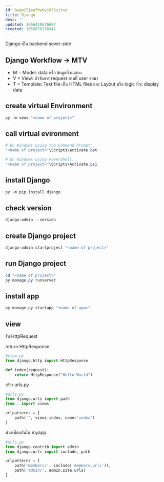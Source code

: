 ```yaml
---
id: bwga25jea7hw0yj0l3s1tuz
title: Django
desc: ''
updated: 1656410676687
created: 1655656138342
---
```

Django เป็น backend sever-side

## Django Workflow &rarr; MTV

- M = Model: data หรือ ข้อมูลที่จะแสดง
- V = View: ตัวจัดการ request ตามที่ user ขอมา
- T = Template: Text file เป็น HTML files และ Layout หรือ logic ที่จะ display data

## create virtual Environment

```Powershell
py -m venv "<name of project>"
```

## call virtual evironment

```Powershell
# On Windows using the Command Prompt:
"<name of project>"\Scripts\activate.bat

# On Windows using PowerShell: 
"<name of project>"\Scripts\Activate.ps1
```

## install Django

```Powershell
py -m pip install django
```

## check version

```Powershell
django-admin --version
```

## create Django project

```Powershell
django-admin startproject "<name of project>"
```

## run Django project

```Powershell
cd "<name of project>"
py manage.py runserver
```

## install app

```Powershell
py manage.py startapp "<name of app>"
```

## view

รับ HttpRequest

return HttpResponse

```python
#view.py
from django.http import HttpResponse

def index(request):
    return HttpResponse("Hello World")
```

สร้าง urls.py

```python
#urls.py
from django.urls import path
from . import views

urlpatterns = [
    path('', views.index, name='index')
]
```

ทำเหมือนกันใน myapp

```python
#urls.py
from django.contrib import admin
from django.urls import include, path

urlpatterns = [
    path('members/', include('members.urls')),
    path('admin/', admin.site.urls)
]
```
